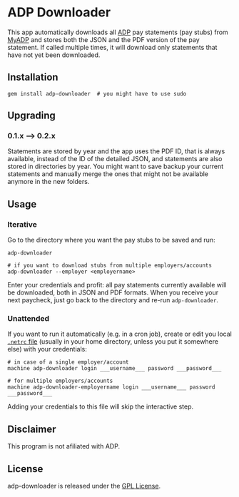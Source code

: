 ADP Downloader
==============

This app automatically downloads all [ADP][] pay statements (pay stubs)
from [MyADP][] and stores both the JSON and the PDF version of the pay
statement.  If called multiple times, it will download only statements
that have not yet been downloaded.

## Installation

    gem install adp-downloader  # you might have to use sudo


## Upgrading

### 0.1.x --> 0.2.x

Statements are stored by year and the app uses the PDF ID, that is
always available, instead of the ID of the detailed JSON, and statements
are also stored in directories by year.  You might want to save backup
your current statements and manually merge the ones that might not be
available anymore in the new folders.


## Usage

### Iterative

Go to the directory where you want the pay stubs to be saved and run:

    adp-downloader

    # if you want to download stubs from multiple employers/accounts
    adp-downloader --employer <employername>

Enter your credentials and profit: all pay statements currently
available will be downloaded, both in JSON and PDF formats.  When you
receive your next paycheck, just go back to the directory and re-run
`adp-downloader`.

### Unattended

If you want to run it automatically (e.g. in a cron job), create or edit
you local [`.netrc` file][netrc] (usually in your home directory, unless
you put it somewhere else) with your credentials:

    # in case of a single employer/account
    machine adp-downloader login ___username___ password ___password___

    # for multiple employers/accounts
    machine adp-downloader-employername login ___username___ password ___password___

Adding your credentials to this file will skip the interactive step.


## Disclaimer

This program is not afiliated with ADP.


## License

adp-downloader is released under the [GPL License][gpl].


[ADP]: https://www.adp.com/
[MyADP]: https://my.adp.com
[netrc]: https://www.gnu.org/software/inetutils/manual/html_node/The-_002enetrc-file.html
[gpl]: https://www.gnu.org/licenses/gpl-3.0-standalone.html
